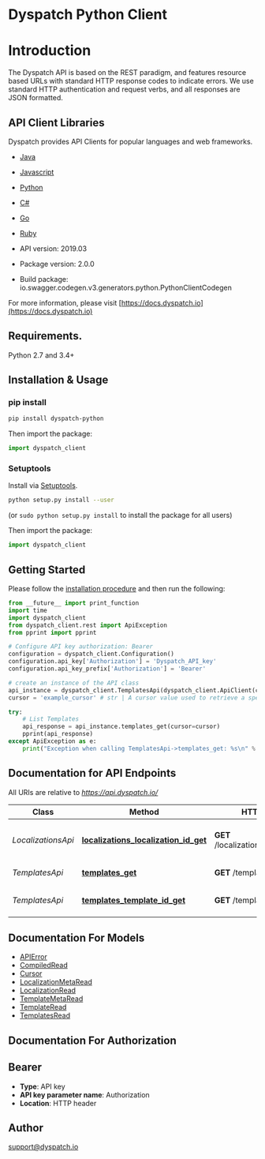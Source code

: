 # Dyspatch Python Client
# Introduction  
The Dyspatch API is based on the REST paradigm, and features resource based URLs with standard HTTP response codes to indicate errors. We use standard HTTP authentication and request verbs, and all responses are JSON formatted. 
## API Client Libraries  
Dyspatch provides API Clients for popular languages and web frameworks.   
- [Java](https://github.com/getdyspatch/dyspatch-java) 
- [Javascript](https://github.com/getdyspatch/dyspatch-javascript) 
- [Python](https://github.com/getdyspatch/dyspatch-python) 
- [C#](https://github.com/getdyspatch/dyspatch-dotnet) 
- [Go](https://github.com/getdyspatch/dyspatch-golang) 
- [Ruby](https://github.com/getdyspatch/dyspatch-ruby) 

- API version: 2019.03
- Package version: 2.0.0
- Build package: io.swagger.codegen.v3.generators.python.PythonClientCodegen

For more information, please visit [https://docs.dyspatch.io](https://docs.dyspatch.io)

## Requirements.

Python 2.7 and 3.4+

## Installation & Usage
### pip install

```sh
pip install dyspatch-python
```

Then import the package:
```python
import dyspatch_client 
```

### Setuptools

Install via [Setuptools](http://pypi.python.org/pypi/setuptools).

```sh
python setup.py install --user
```
(or `sudo python setup.py install` to install the package for all users)

Then import the package:
```python
import dyspatch_client
```

## Getting Started

Please follow the [installation procedure](#installation--usage) and then run the following:

```python
from __future__ import print_function
import time
import dyspatch_client
from dyspatch_client.rest import ApiException
from pprint import pprint

# Configure API key authorization: Bearer
configuration = dyspatch_client.Configuration()
configuration.api_key['Authorization'] = 'Dyspatch_API_key'
configuration.api_key_prefix['Authorization'] = 'Bearer'

# create an instance of the API class
api_instance = dyspatch_client.TemplatesApi(dyspatch_client.ApiClient(configuration))
cursor = 'example_cursor' # str | A cursor value used to retrieve a specific page from a paginated result set. (optional)

try:
    # List Templates
    api_response = api_instance.templates_get(cursor=cursor)
    pprint(api_response)
except ApiException as e:
    print("Exception when calling TemplatesApi->templates_get: %s\n" % e)
```

## Documentation for API Endpoints

All URIs are relative to *https://api.dyspatch.io/*

Class | Method | HTTP request | Description
------------ | ------------- | ------------- | -------------
*LocalizationsApi* | [**localizations_localization_id_get**](docs/LocalizationsApi.md#localizations_localization_id_get) | **GET** /localizations/{localizationId} | Get Localization Object by ID
*TemplatesApi* | [**templates_get**](docs/TemplatesApi.md#templates_get) | **GET** /templates | List Templates
*TemplatesApi* | [**templates_template_id_get**](docs/TemplatesApi.md#templates_template_id_get) | **GET** /templates/{templateId} | Get Template by ID

## Documentation For Models

 - [APIError](docs/APIError.md)
 - [CompiledRead](docs/CompiledRead.md)
 - [Cursor](docs/Cursor.md)
 - [LocalizationMetaRead](docs/LocalizationMetaRead.md)
 - [LocalizationRead](docs/LocalizationRead.md)
 - [TemplateMetaRead](docs/TemplateMetaRead.md)
 - [TemplateRead](docs/TemplateRead.md)
 - [TemplatesRead](docs/TemplatesRead.md)

## Documentation For Authorization


## Bearer

- **Type**: API key
- **API key parameter name**: Authorization
- **Location**: HTTP header


## Author

support@dyspatch.io
